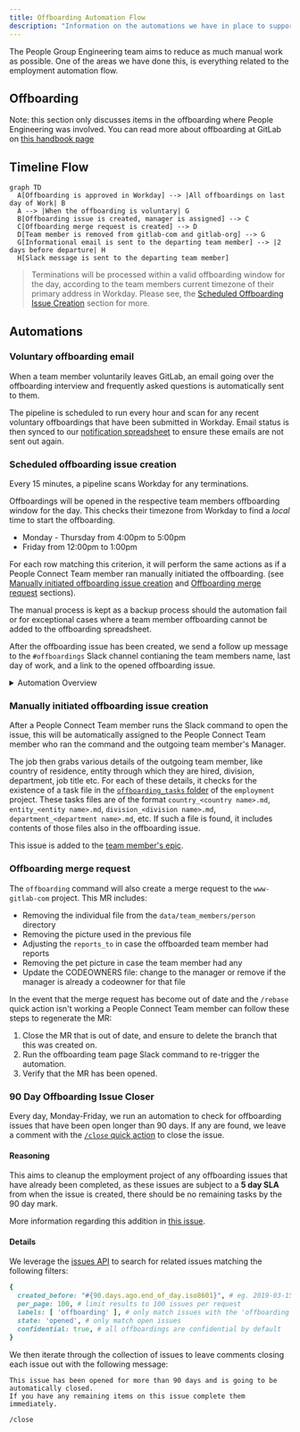 ```yaml
---
title: Offboarding Automation Flow
description: "Information on the automations we have in place to support the People Connect Team with offboarding related tasks."
---
```


The People Group Engineering team aims to reduce as much manual work as possible. One of the areas we have done this, is everything related to the employment automation flow.

## Offboarding

Note: this section only discusses items in the offboarding where People Engineering was involved. You can read more about offboarding at GitLab on [this handbook page](/handbook/people-group/offboarding)

## Timeline Flow

```mermaid
graph TD
  A[Offboarding is approved in Workday] --> |All offboardings on last day of Work| B
  A --> |When the offboarding is voluntary| G
  B[Offboarding issue is created, manager is assigned] --> C
  C[Offboarding merge request is created] --> D
  D[Team member is removed from gitlab-com and gitlab-org] --> G
  G[Informational email is sent to the departing team member] --> |2 days before departure| H
  H[Slack message is sent to the departing team member]
```

> Terminations will be processed within a valid offboarding window for the day, according to the team members current timezone of their primary address in Workday. Please see, the [Scheduled Offboarding Issue Creation](#scheduled-offboarding-issue-creation) section for more.

## Automations

### Voluntary offboarding email

When a team member voluntarily leaves GitLab, an email going over the offboarding interview and frequently asked questions is automatically sent to them.

The pipeline is scheduled to run every hour and scan for any recent voluntary offboardings that have been submitted in Workday. Email status is then synced to our [notification spreadsheet](https://docs.google.com/spreadsheets/d/1EB5w9Bg32sSNHXIW53Yks_3SEl6FnVxQE77EIG3CVcg/edit?usp=drive_web&ouid=108123136078926162603) to ensure these emails are not sent out again.

### Scheduled offboarding issue creation

Every 15 minutes, a pipeline scans Workday for any terminations.

Offboardings will be opened in the respective team members offboarding window for the day. This checks their timezone from Workday to find a *local* time to start the offboarding.

- Monday - Thursday from 4:00pm to 5:00pm
- Friday from 12:00pm to 1:00pm

For each row matching this criterion, it will perform the same actions as if a People Connect Team member ran manually initiated the offboarding. (see [Manually initiated offboarding issue creation](#manually-initiated-offboarding-issue-creation) and [Offboarding merge request](#offboarding-merge-request) sections).

The manual process is kept as a backup process should the automation fail or for exceptional cases where a team member offboarding cannot be added to the offboarding spreadsheet.

After the offboarding issue has been created, we send a follow up message to the `#offboardings` Slack channel contianing the team members name, last day of work, and a link to the opened offboarding issue.

<details>
  <summary>Automation Overview</summary>
  <div style="width: 640px; height: 480px; margin: 10px; position: relative;"><iframe allowfullscreen frameborder="0" style="width:640px; height:480px" src="https://lucid.app/documents/embedded/982e697f-797d-426e-ac2a-6065b8422460" id="_t~UzrcpTEIj"></iframe></div>
</details>

### Manually initiated offboarding issue creation

After a People Connect Team member runs the Slack command to open the issue, this will be automatically assigned to the People Connect Team member
who ran the command and the outgoing team member's Manager.

The job then grabs various details of the outgoing team member, like country of residence, entity through which they are hired, division, department, job title etc. For each of these details, it checks for the existence of a task file in the [`offboarding_tasks` folder](https://gitlab.com/gitlab-com/people-group/people-operations/employment-templates/-/tree/main/.gitlab%2Fissue_templates%2Foffboarding_tasks) of the `employment` project. These tasks files are of the format `country_<country name>.md`, `entity_<entity name>.md`, `division_<division name>.md`, `department_<department name>.md`, etc. If such a file is found, it includes contents of those files also in the offboarding issue.

This issue is added to the [team member's epic](/handbook/people-group/engineering/employment-issues#epics).

### Offboarding merge request

The `offboarding` command will also create a merge request to the `www-gitlab-com` project. This MR includes:

- Removing the individual file from the `data/team_members/person` directory
- Removing the picture used in the previous file
- Adjusting the `reports_to` in case the offboarded team member had reports
- Removing the pet picture in case the team member had any
- Update the CODEOWNERS file: change to the manager or remove if the manager is already a codeowner for that file

In the event that the merge request has become out of date and the `/rebase` quick action isn't working a People Connect Team member can follow these steps to regenerate the MR:

1. Close the MR that is out of date, and ensure to delete the branch that this was created on.
1. Run the offboarding team page Slack command to re-trigger the automation.
1. Verify that the MR has been opened.

### 90 Day Offboarding Issue Closer

Every day, Monday-Friday, we run an automation to check for offboarding issues that have been open longer than 90 days. If any are found, we leave a comment with the [`/close` quick action](https://docs.gitlab.com/ee/user/project/quick_actions.html) to close the issue.

#### Reasoning

This aims to cleanup the employment project of any offboarding issues that have already been completed, as these issues are subject to a **5 day SLA** from when the issue is created, there should be no remaining tasks by the 90 day mark.

More information regarding this addition in [this issue](https://gitlab.com/gitlab-com/people-group/peopleops-eng/people-group-engineering/-/issues/599).

#### Details

We leverage the [issues API](https://docs.gitlab.com/ee/api/issues.html#list-issues) to search for related issues matching the following filters:

```ruby
{
  created_before: "#{90.days.ago.end_of_day.iso8601}", # eg. 2019-03-15T08:00:00
  per_page: 100, # limit results to 100 issues per request
  labels: [ 'offboarding' ], # only match issues with the 'offboarding' label
  state: 'opened', # only match open issues
  confidential: true, # all offboardings are confidential by default
}
```

We then iterate through the collection of issues to leave comments closing each issue out with the following message:

```text
This issue has been opened for more than 90 days and is going to be automatically closed.
If you have any remaining items on this issue complete them immediately.

/close
```
